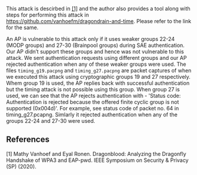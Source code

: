 This attack is descirbed in [[1]](#1) and the author also provides a tool along with steps for performing this attack in https://github.com/vanhoefm/dragondrain-and-time. Please refer to the link for the same.

An AP is vulnerable to this attack only if it uses weaker groups 22-24 (MODP groups) and 27-30 (Brainpool groups) during SAE authentication. Our AP didn’t support these groups
and hence was not vulnerable to this attack. We sent authentication requests using different groups and our AP rejected authentication when any of these weaker groups were used.
The files `timing_g19.pacpng` and `timing_g27.pacpng` are packet captures of when we executed this attack using cryptographic groups 19 and 27 respectively.
Whem group 19 is used, the AP replies back with successful authentication but the timing attack is not possible using this group.
When group 27 is used, we can see that the AP rejects authentication with - 'Status code: Authentication is rejected because the offered finite cyclic group is not supported (0x004d)'. For example, see status code of packet no. 64 in timing_g27.pcapng. Simlarly it rejected authentication when any of the groups 22-24 and 27-30 were used.

## References
<a id="1">[1]</a> 
Mathy Vanhoef and Eyal Ronen. 
Dragonblood: Analyzing the Dragonfly Handshake of WPA3 and EAP-pwd.
IEEE Symposium on Security & Privacy (SP) (2020).

